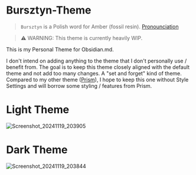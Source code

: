 # Bursztyn-Theme

> `Bursztyn` is a Polish word for Amber (fossil resin). [Pronounciation](https://upload.wikimedia.org/wikipedia/commons/7/71/Pl-bursztyn.ogg)

> ⚠️ WARNING: This theme is currently heavily WIP.

This is my Personal Theme for Obsidian.md.

I don't intend on adding anything to the theme that I don't personally use / benefit from. The goal is to keep this theme closely aligned with the default theme and not add too many changes. A "set and forget" kind of theme. Compared to my other theme ([Prism](https://github.com/damiankorcz/Prism-Theme)), I hope to keep this one without Style Settings and will borrow some styling / features from Prism.

# Light Theme
![Screenshot_20241119_203905](https://github.com/user-attachments/assets/68171afe-ccf0-4737-af6e-2812c5d924aa)


# Dark Theme
![Screenshot_20241119_203844](https://github.com/user-attachments/assets/aabfca0d-a831-4794-b961-a638708b14b8)

